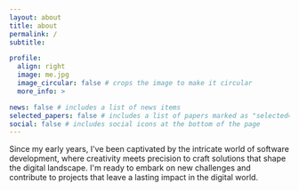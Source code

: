 ```yaml
---
layout: about
title: about
permalink: /
subtitle: 

profile:
  align: right
  image: me.jpg
  image_circular: false # crops the image to make it circular
  more_info: >

news: false # includes a list of news items
selected_papers: false # includes a list of papers marked as "selected={true}"
social: false # includes social icons at the bottom of the page
---
```


Since my early years, I've been captivated by the intricate world of software development, where creativity meets precision to craft solutions that shape the digital landscape. I'm ready to embark on new challenges and contribute to projects that leave a lasting impact in the digital world.
